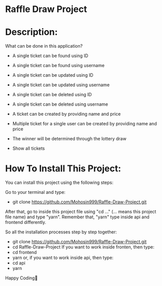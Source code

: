 # Raffle Draw Project

# Description:
What can be done in this application?

- A single ticket can be found using ID
- A single ticket can be found using username

- A single ticket can be updated using ID
- A single ticket can be updated using username

- A single ticket can be deleted using ID
- A single ticket can be deleted using username

- A ticket can be created by providing name and price
- Multiple ticket for a single user can be created by providing name and price

- The winner will be determined through the lottery draw
- Show all tickets

# How To Install This Project:
You can install this project using the following steps:

Go to your terminal and type:
- git clone https://github.com/Mohosin999/Raffle-Draw-Project.git

After that, go to inside this project file using "cd ..." (... means this project file name) and type "yarn". 
Remember that, "yarn" type inside api and frontend differently.

So all the installation processes step by step together:
- git clone https://github.com/Mohosin999/Raffle-Draw-Project.git
- cd Raffle-Draw-Project
If you want to work inside fronten, then type:
- cd frontend
- yarn
or, if you want to work inside api, then type:
- cd api
- yarn


Happy Coding🙂
